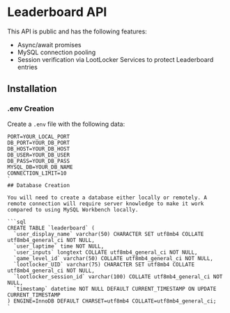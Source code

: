 # Leaderboard API

This API is public and has the following features:

- Async/await promises
- MySQL connection pooling
- Session verification via LootLocker Services to protect Leaderboard entries

## Installation

### .env Creation

Create a `.env` file with the following data:

```dotenv
PORT=YOUR_LOCAL_PORT
DB_PORT=YOUR_DB_PORT
DB_HOST=YOUR_DB_HOST
DB_USER=YOUR_DB_USER
DB_PASS=YOUR_DB_PASS
MYSQL_DB=YOUR_DB_NAME
CONNECTION_LIMIT=10
`
## Database Creation

You will need to create a database either locally or remotely. A remote connection will require server knowledge to make it work compared to using MySQL Workbench locally.

```sql
CREATE TABLE `leaderboard` (
  `user_display_name` varchar(50) CHARACTER SET utf8mb4 COLLATE utf8mb4_general_ci NOT NULL,
  `user_laptime` time NOT NULL,
  `user_inputs` longtext COLLATE utf8mb4_general_ci NOT NULL,
  `game_level_id` varchar(50) COLLATE utf8mb4_general_ci NOT NULL,
  `lootlocker_UID` varchar(75) CHARACTER SET utf8mb4 COLLATE utf8mb4_general_ci NOT NULL,
  `lootlocker_session_id` varchar(100) COLLATE utf8mb4_general_ci NOT NULL,
  `timestamp` datetime NOT NULL DEFAULT CURRENT_TIMESTAMP ON UPDATE CURRENT_TIMESTAMP
) ENGINE=InnoDB DEFAULT CHARSET=utf8mb4 COLLATE=utf8mb4_general_ci;
`
